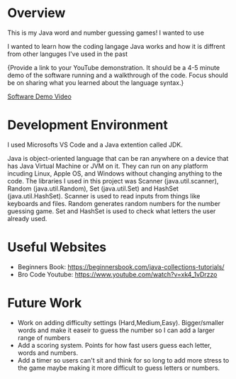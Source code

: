 # Overview

This is my Java word and number guessing games! I wanted to use 

I wanted to learn how the coding langage Java works and how it is diffrent from other languges I've used in the past

{Provide a link to your YouTube demonstration. It should be a 4-5 minute demo of the software running and a walkthrough of the code. Focus should be on sharing what you learned about the language syntax.}

[Software Demo Video](http://youtube.link.goes.here)

# Development Environment

I used Microsofts VS Code and a Java extention called JDK.

Java is object-oriented language that can be ran anywhere on a device that has Java Virtual Machine or JVM on it. They can run on any platform incuding Linux, Apple OS, and Windows without changing anything to the code. The libraries I used in this project was Scanner (java.util.scanner), Random (java.util.Random), Set (java.util.Set) and HashSet (java.util.HashSet). Scanner is used to read inputs from things like keyboards and files. Random generates random numbers for the number guessing game. Set and HashSet is used to check what letters the user already used.  

# Useful Websites

- Beginners Book: https://beginnersbook.com/java-collections-tutorials/
- Bro Code Youtube: https://www.youtube.com/watch?v=xk4_1vDrzzo

# Future Work

- Work on adding difficulty settings (Hard,Medium,Easy). Bigger/smaller words and make it easeir to guess the number so I can add a larger range of numbers
- Add a scoring system. Points for how fast users guess each letter, words and numbers.
- Add a timer so users can't sit and think for so long to add more stress to the game maybe making it more difficult to guess letters or numbers.